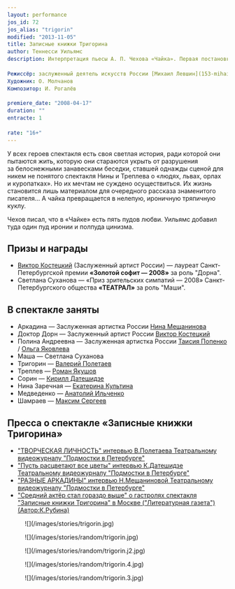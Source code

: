```yaml
---
layout: performance
jos_id: 72
jos_alias: "trigorin"
modified: "2013-11-05"
title: Записные книжки Тригорина
author: Теннесси Уильямс
description: Интерпретация пьесы А. П. Чехова «Чайка». Первая постановка пьесы в Санкт-Петербурге.

Режиссёр: заслуженный деятель искусств России [Михаил Левшин](153-mihail-levshin.html)
Художник: О. Молчанов
Композитор: И. Рогалёв

premiere_date: "2008-04-17"
duration: ""
entracte: 1

rate: "16+"
---
```


У всех героев спектакля есть своя светлая история, ради которой они пытаются жить, которую они стараются укрыть от разрушения за белоснежными занавесками беседки, ставшей однажды сценой для никем не понятого спектакля Нины и Треплева о «людях, львах, орлах и куропатках». Но их мечтам не суждено осуществиться. Их жизнь становится лишь материалом для очередного рассказа знаменитого писателя... А чайка превращается в нелепую, ироничную тряпичную куклу.

Чехов писал, что в «Чайке» есть пять пудов любви. Уильямс добавил туда один пуд иронии и полпуда цинизма.


## Призы и награды

- [Виктор Костецкий](58-viktor-kostetskii.html) (Заслуженный артист России) — лауреат Санкт-Петербургской премии **«Золотой софит — 2008»** за роль "Дорна".
- Светлана Суханова — «Приз зрительских симпатий — 2008» Санкт-Петербургского общества **«ТЕАТРАЛ»** за роль "Маши".


## В спектакле заняты

- Аркадина — Заслуженная артистка России [Нина Мещанинова](25-mewaninova-nina.html)
- Доктор Дорн — Заслуженный артист России [Виктор Костецкий](58-viktor-kostetskii.html)
- Полина Андреевна — Заслуженная артистка России [Таисия Попенко](26-popenko-taisija.html) / [Ольга Яковлева](89-olga-yakovleva.html)
- Маша — Светлана Суханова
- Тригорин — [Валерий Полетаев](82-valerii-poletaev.html)
- Треплев — [Роман Якушов](88-roman-yakushov.html)
- Сорин — [Кирилл Датешидзе](281-kirilldateshidze.html)
- Нина Заречная — [Екатерина Культина](81-ekaterina-kyltina.html)
- Медведенко — [Анатолий Ильченко](55-anatolii-ilchenko.html)
- Шамраев — [Максим Сергеев](57-maxsim-sergeev.html)


## Пресса о спектакле «Записные книжки Тригорина»

- ["ТВОРЧЕСКАЯ ЛИЧНОСТЬ" интервью В.Полетаева Театральному видеожурналу "Подмостки в Петербурге"](245-pressa-podmostki-peterburga-poletaev.html)
- ["Пусть расцветают все цветы" интервью К.Датешидзе Театральному видеожурналу "Подмостки в Петербурге"](244-pressa-podmostki-peterburga-kirill-dateshidze.html)
- ["РАЗНЫЕ АРКАДИНЫ" интервью Н.Мещаниновой Театральному видеожурналу "Подмостки в Петербурге"](243-pressa-podmostki-peterburga-nina-meshaninova.html)
- ["Средний актёр стал гораздо выше" о гастролях спектакля "Записные книжки Тригорина" в Москве ("Литературная газета")(Автор:К.Рубина)](272-pressa-trigorin-v-moskve.html)


<figure>
![](/images/stories/trigorin.jpg)
</figure>

<figure>
![](/images/stories/random/trigorin.jpg)
</figure>

<figure>
![](/images/stories/random/trigorin.j2.jpg)
</figure>

<figure>
![](/images/stories/random/trigorin.4.jpg)
</figure>

<figure>
![](/images/stories/random/trigorin.3.jpg)
</figure>